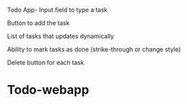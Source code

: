 Todo App-
Input field to type a task

 Button to add the task

 List of tasks that updates dynamically

 Ability to mark tasks as done (strike-through or change style)

 Delete button for each task
# Todo-webapp

